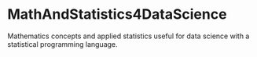 # MathAndStatistics4DataScience
Mathematics concepts and applied statistics useful for data science with a statistical programming language.
